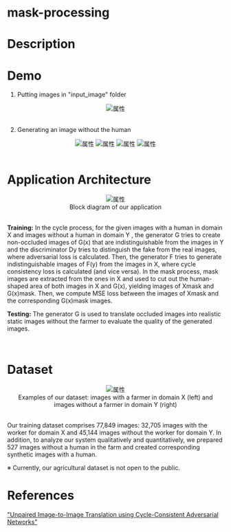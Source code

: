 # mask-processing

# Description


# Demo

1. Putting images in "input_image" folder

<div align="center">
<img src="https://github.com/hiroyasuakada/mask-processing/blob/master/demo/input_image/test.jpg" alt="属性" title="タイトル">
</div>

<br>

2. Generating an image without the human

<div align="center">
  <img src="https://github.com/hiroyasuakada/mask-processing/blob/master/demo/output_image/image_with_full_prediction/test.jpg" alt="属性" title="タイトル">
<img src="https://github.com/hiroyasuakada/mask-processing/blob/master/demo/output_image/image_with_mask_cropped/test.jpg" alt="属性" title="タイトル">  
<img src="https://github.com/hiroyasuakada/mask-processing/blob/master/demo/output_image/binary_mask/test.jpg" alt="属性" title="タイトル">
<img src="https://github.com/hiroyasuakada/mask-processing/blob/master/demo/output_image/cropped_figure/test.jpg" alt="属性" title="タイトル">
</div>

<br>

# Application Architecture

<div align="center">
<img src="https://github.com/hiroyasuakada/dynamic-object-removal-with-unpaired-images/blob/master/demo/GraphicalAbstract1.png" alt="属性" title="タイトル">
</div>

<div align="center">
Block diagram of our application
</div>

<br>

**Training:** In the cycle process, for the given images with a human in
domain X and images without a human in domain Y , the generator G tries to create non-occluded images of G(x) that are
indistinguishable from the images in Y and the discriminator Dy tries to distinguish the fake from the real images, where
adversarial loss is calculated. Then, the generator F tries to generate indistinguishable images of F(y) from the images
in X, where cycle consistency loss is calculated (and vice versa). In the mask process, mask images are extracted from
the ones in X and used to cut out the human-shaped area of both images in X and G(x), yielding images of Xmask and
G(x)mask. Then, we compute MSE loss between the images of Xmask and the corresponding G(x)mask images. 

**Testing:** The generator G is used to translate occluded images into realistic static images without the farmer to evaluate the quality
of the generated images.

<br>

# Dataset

<div align="center">
<img src="https://github.com/hiroyasuakada/dynamic-object-removal-with-unpaired-images/blob/master/demo/domain_X_Y_small.png" alt="属性" title="タイトル">
</div>

<div align="center">
Examples of our dataset: images with a farmer in domain X (left) and images without a farmer in domain Y (right)
</div>

<br>

Our training dataset comprises 77,849 images: 32,705 images with the worker for domain X and 45,144 images without the worker for domain Y. 
In addition, to analyze our system qualitatively and quantitatively, we prepared 527 images without a human in the farm 
and created corresponding synthetic images with a human.

※ Currently, our agricultural dataset is not open to the public.

<!--

# Usage

## 1. 

## 2. 

-->

# References
["Unpaired Image-to-Image Translation using Cycle-Consistent Adversarial Networks"](https://arxiv.org/abs/1703.10593)
